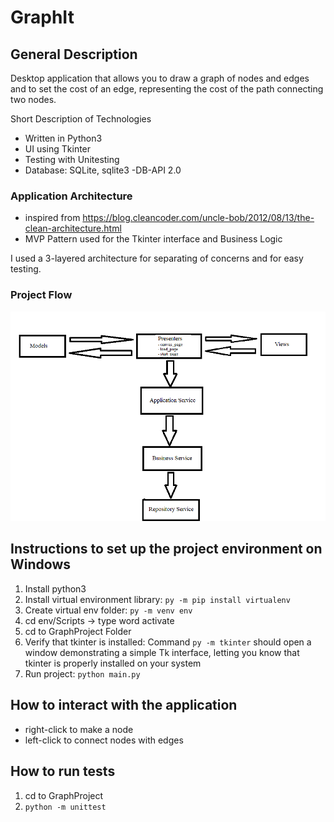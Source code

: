 # GraphIt

## General Description

Desktop application that allows you to draw a graph of nodes and edges and to set the cost of an edge, representing the cost of the path connecting two nodes.


Short Description of Technologies
  * Written in Python3 
  * UI using Tkinter
  * Testing with Unitesting
  * Database: SQLite, sqlite3 -DB-API 2.0

### Application Architecture 
- inspired from https://blog.cleancoder.com/uncle-bob/2012/08/13/the-clean-architecture.html
- MVP Pattern used for the Tkinter interface and Business Logic

I used a 3-layered architecture for separating of concerns and for easy testing.

### Project Flow

![img_1.png](img_1.png)

## Instructions to set up the project environment on Windows
1. Install python3
2. Install virtual environment library: `py -m pip install virtualenv`
3. Create virtual env folder: `py -m venv env`
4. cd env/Scripts -> type word activate
5. cd to GraphProject Folder
6. Verify that tkinter is installed: Command `py -m tkinter` should open a window demonstrating a simple Tk interface, letting you know that tkinter is properly installed on your system
7. Run project: `python main.py`

## How to interact with the application
* right-click to make a node
* left-click to connect nodes with edges

## How to run tests
1. cd to GraphProject
2. `python -m unittest`
